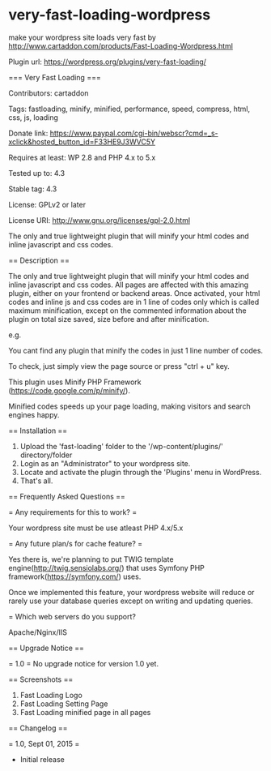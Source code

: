 # very-fast-loading-wordpress
make your wordpress site loads very fast by http://www.cartaddon.com/products/Fast-Loading-Wordpress.html

Plugin url: https://wordpress.org/plugins/very-fast-loading/

=== Very Fast Loading ===

Contributors: cartaddon

Tags: fastloading, minify, minified, performance, speed, compress, html, css, js, loading

Donate link: https://www.paypal.com/cgi-bin/webscr?cmd=_s-xclick&hosted_button_id=F33HE9J3WVC5Y

Requires at least: WP 2.8 and PHP 4.x to 5.x

Tested up to: 4.3

Stable tag: 4.3

License: GPLv2 or later

License URI: http://www.gnu.org/licenses/gpl-2.0.html

The only and true lightweight plugin that will minify your html codes and inline javascript and css codes.

== Description ==

The only and true lightweight plugin that will minify your html codes and inline javascript and css codes.
All pages are affected with this amazing plugin, either on your frontend or backend areas.
Once activated, your html codes and inline js and css codes are in 1 line of codes only which is called maximum minification,
except on the commented information about the plugin on total size saved, size before and after minification.

e.g.
<code><!--
*** This site runs Very Fast Loading plugin v1.0.0 - http://www.cartaddon.com/wordpress/ ***
*** Total size saved: 6.038% | Size before minify: 16761 bytes | Size after minified: 15749 bytes. ***
--></code>

You cant find any plugin that minify the codes in just 1 line number of codes.


To check, just simply view the page source or press "ctrl + u" key.

This plugin uses Minify PHP Framework (https://code.google.com/p/minify/).

Minified codes speeds up your page loading, making visitors and search engines happy.


== Installation ==

1. Upload the 'fast-loading' folder to the '/wp-content/plugins/' directory/folder
2. Login as an "Administrator" to your wordpress site.
3. Locate and activate the plugin through the 'Plugins' menu in WordPress.
4. That's all.

== Frequently Asked Questions ==

= Any requirements for this to work? =

Your wordpress site must be use atleast PHP 4.x/5.x 

= Any future plan/s for cache feature? =

Yes there is, we're planning to put TWIG template engine(http://twig.sensiolabs.org/)
that uses Symfony PHP framework(https://symfony.com/) uses.

Once we implemented this feature, your wordpress website will reduce or rarely use your database queries except on writing and updating queries.

= Which web servers do you support?

Apache/Nginx/IIS

== Upgrade Notice ==

= 1.0 =
No upgrade notice for version 1.0 yet.

== Screenshots ==

1. Fast Loading Logo
2. Fast Loading Setting Page
3. Fast Loading minified page in all pages

== Changelog ==

= 1.0, Sept 01, 2015 =
* Initial release
